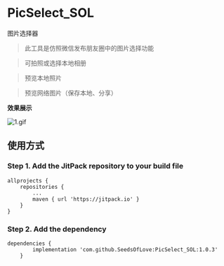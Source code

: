# PicSelect_SOL
图片选择器

>此工具是仿照微信发布朋友圈中的图片选择功能

> 可拍照或选择本地相册

> 预览本地照片

> 预览网络图片（保存本地、分享）


**效果展示**

![1.gif](./img/1.gif)


## 使用方式
### Step 1. Add the JitPack repository to your build file
```
allprojects {
    repositories {
        ...
        maven { url 'https://jitpack.io' }
    }
}
```
### Step 2. Add the dependency
```
dependencies {
        implementation 'com.github.SeedsOfLove:PicSelect_SOL:1.0.3'
	}
```
